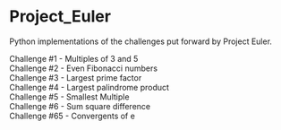# Project_Euler
Python implementations of the challenges put forward by Project Euler. 

Challenge #1 - Multiples of 3 and 5  
Challenge #2 - Even Fibonacci numbers  
Challenge #3 - Largest prime factor  
Challenge #4 - Largest palindrome product  
Challenge #5 - Smallest Multiple   
Challenge #6 - Sum square difference  
Challenge #65 - Convergents of e
